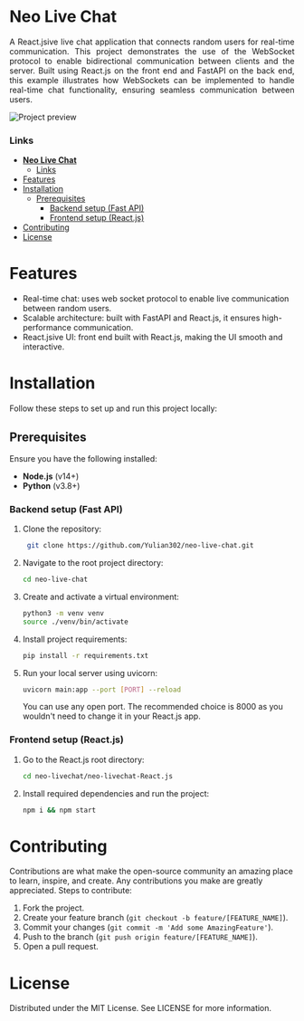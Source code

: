 

# **Neo Live Chat**
<div style="text-align: justify;">
 A React.jsive live chat application that connects random users for real-time communication. This project demonstrates the use of the WebSocket protocol to enable bidirectional communication between clients and the server. Built using React.js on the front end and FastAPI on the back end, this example illustrates how WebSockets can be implemented to handle real-time chat functionality, ensuring seamless communication between users.
</div>

![Project preview](https://neo-portfolio-bucket.s3.eu-north-1.amazonaws.com/neo-livechat-min.jpg)


### Links

- [**Neo Live Chat**](#neo-live-chat)
    - [Links](#links)
- [Features](#features)
- [Installation](#installation)
  - [Prerequisites](#prerequisites)
    - [Backend setup (Fast API)](#backend-setup-fast-api)
    - [Frontend setup (React.js)](#frontend-setup-reactjs)
- [Contributing](#contributing)
- [License](#license)

# Features
- Real-time chat: uses web socket protocol to enable live communication between random users.
- Scalable architecture: built with FastAPI and React.js, it ensures high-performance communication.
- React.jsive UI: front end built with React.js, making the UI smooth and interactive.


# Installation
Follow these steps to set up and run this project locally:

## Prerequisites
Ensure you have the following installed:
- **Node.js** (v14+)
- **Python** (v3.8+)

### Backend setup (Fast API)
1. Clone the repository:
   ```bash
    git clone https://github.com/Yulian302/neo-live-chat.git
    ```

2. Navigate to the root project directory:
    ```bash
    cd neo-live-chat
    ```

3. Create and activate a virtual environment:
   ```bash
   python3 -m venv venv
   source ./venv/bin/activate
   ```
4. Install project requirements:
   ```bash
   pip install -r requirements.txt
   ```
5. Run your local server using uvicorn:
   ```bash
   uvicorn main:app --port [PORT] --reload
   ```
   You can use any open port. The recommended choice is 8000 as you wouldn't need to change it in your React.js app.

### Frontend setup (React.js)
1. Go to the React.js root directory:
   ```bash
   cd neo-livechat/neo-livechat-React.js
   ```
2. Install required dependencies and run the project:
   ```bash
   npm i && npm start
   ```

# Contributing
Contributions are what make the open-source community an amazing place to learn, inspire, and create. Any contributions you make are greatly appreciated.
Steps to contribute:
1. Fork the project.
2. Create your feature branch (```git checkout -b feature/[FEATURE_NAME]```).
3. Commit your changes (```git commit -m 'Add some AmazingFeature'```).
4. Push to the branch (```git push origin feature/[FEATURE_NAME]```).
5. Open a pull request.

# License
<div style="text-align: justify;">Distributed under the MIT License. See LICENSE for more information.</div>